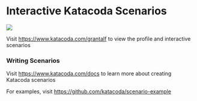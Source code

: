 # Interactive Katacoda Scenarios

[![](http://shields.katacoda.com/katacoda/grantalf/count.svg)](https://www.katacoda.com/grantalf "Get your profile on Katacoda.com")

Visit https://www.katacoda.com/grantalf to view the profile and interactive scenarios

### Writing Scenarios
Visit https://www.katacoda.com/docs to learn more about creating Katacoda scenarios

For examples, visit https://github.com/katacoda/scenario-example
